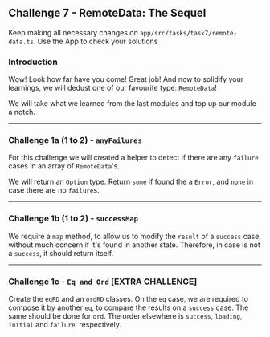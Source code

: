 ## Challenge 7 - RemoteData: The Sequel

Keep making all necessary changes on `app/src/tasks/task7/remote-data.ts`.
Use the App to check your solutions

### Introduction

Wow! Look how far have you come! Great job!
And now to solidify your learnings, we will dedust one of our favourite type: `RemoteData`!

We will take what we learned from the last modules and top up our module a notch.

---

### Challenge 1a (1 to 2) - `anyFailures`

For this challenge we will created a helper to detect if there are any `failure` cases in an array of `RemoteData`'s.

We will return an `Option` type. Return `some` if found the a `Error`, and `none` in case there are no `failure`s.

---

### Challenge 1b (1 to 2) - `successMap`

We require a `map` method, to allow us to modify the `result` of a `success` case, without much concern if it's found in another state. Therefore, in case is not a `success`, it should return itself.

---

### Challenge 1c - `Eq and Ord` [EXTRA CHALLENGE]

Create the `eqRD` and an `ordRD` classes.
On the `eq` case, we are required to compose it by another `eq`, to compare the results on a `success` case. The same should be done for `ord`.
The order elsewhere is `success`, `loading`, `initial` and `failure`, respectively.
